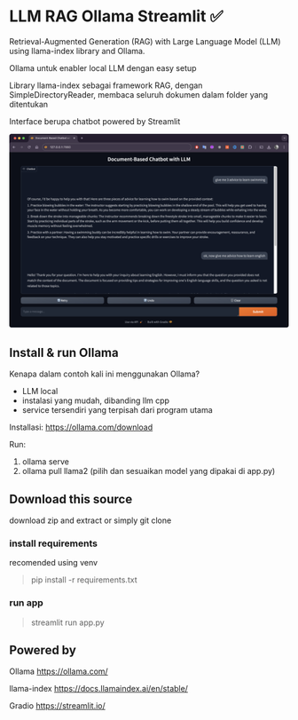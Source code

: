 # LLM RAG Ollama Streamlit ✅

Retrieval-Augmented Generation (RAG) with Large Language Model (LLM) using llama-index library and Ollama.

Ollama untuk enabler local LLM dengan easy setup

Library llama-index sebagai framework RAG, dengan SimpleDirectoryReader, membaca seluruh dokumen dalam folder yang ditentukan

Interface berupa chatbot powered by Streamlit

![alt text](https://github.com/brifeb/LLM-RAG-Ollama-Gradio/blob/main/img/Screenshot.png?raw=true)

## Install & run Ollama

Kenapa dalam contoh kali ini menggunakan Ollama?

- LLM local
- instalasi yang mudah, dibanding llm cpp
- service tersendiri yang terpisah dari program utama

Installasi: <https://ollama.com/download>

Run:

1. ollama serve
2. ollama pull llama2 (pilih dan sesuaikan model yang dipakai di app.py)

## Download this source

download zip and extract or simply git clone

### install requirements

recomended using venv

> pip install -r requirements.txt

### run app

> streamlit run app.py

## Powered by

Ollama <https://ollama.com/>

llama-index <https://docs.llamaindex.ai/en/stable/>

Gradio <https://streamlit.io/>
